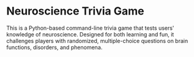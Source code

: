 
# Neuroscience Trivia Game

This is a Python-based command-line trivia game that tests users' knowledge of neuroscience. Designed for both learning and fun, it challenges players with randomized, multiple-choice questions on brain functions, disorders, and phenomena.
